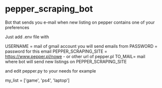 # pepper_scraping_bot

Bot that sends you e-mail when new listing on pepper contains one of your preferences 

Just add .env file with

USERNAME = mail of gmail account you will send emails from
PASSWORD = password for this email
PEPPER_SCRAPING_SITE = https://www.pepper.pl/nowe - or other url of pepper.pl
TO_MAIL= mail where bot will send new listings on PEPPER_SCRAPING_SITE

and edit pepper.py to your needs 
for example

my_list = ['game', 'ps4', 'laptop']
